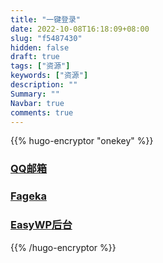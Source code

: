 ```yaml
---
title: "一键登录"
date: 2022-10-08T16:18:09+08:00
slug: "f5487430"
hidden: false
draft: true
tags: ["资源"]
keywords: ["资源"]
description: ""
Summary: ""
Navbar: true
comments: true
---
```




<!--more-->

{{% hugo-encryptor "onekey" %}}



### [QQ邮箱](https://ssl.ptlogin2.qq.com/qqmail?Fun=clientlogin&clientuin=2111892612&clientkey=2241CA2F15F4F28D9B3F326A08706C23492A3F9F113F5343B569E4A10F4CA028D7665EFC04D4481C5EEE4231C35CA9DEDF183719485B5395E0404D4AF55A9DEE&ptlang=2052&keyindex=19)

### [Fageka](https://www.fageka.net/merchant/index?code=0313Lf0w3XJpmZ23wd1w3lcjua33Lf0O&state=4172)

### [EasyWP后台](https://dashboard.easywp.com/websites/783009/admin/index.php)



{{% /hugo-encryptor %}}
